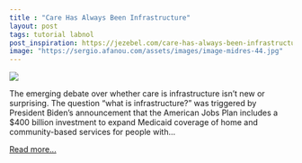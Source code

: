 ```yaml
---
title : "Care Has Always Been Infrastructure"
layout: post
tags: tutorial labnol
post_inspiration: https://jezebel.com/care-has-always-been-infrastructure-1846664603
image: "https://sergio.afanou.com/assets/images/image-midres-44.jpg"
---
```


<img src="https://i.kinja-img.com/gawker-media/image/upload/s--sylJIpPW--/c_fit,fl_progressive,q_80,w_636/m8tnozeptbvxgnkwusds.png" /><p>The emerging debate over whether care is infrastructure isn’t new or surprising. The question “what is infrastructure?” was triggered by President Biden’s announcement that the American Jobs Plan includes a $400 billion investment to expand Medicaid coverage of home and community-based services for people with…</p><p><a href="https://jezebel.com/care-has-always-been-infrastructure-1846664603">Read more...</a></p>